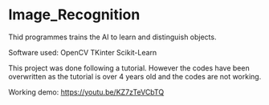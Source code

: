 # Image_Recognition
Thid programmes trains the AI to learn and distinguish objects.

Software used:
OpenCV
TKinter
Scikit-Learn

This project was done following a tutorial. However the codes have been overwritten as the tutorial is over 4 years old and the codes are not working.

Working demo:
https://youtu.be/KZ7zTeVCbTQ
